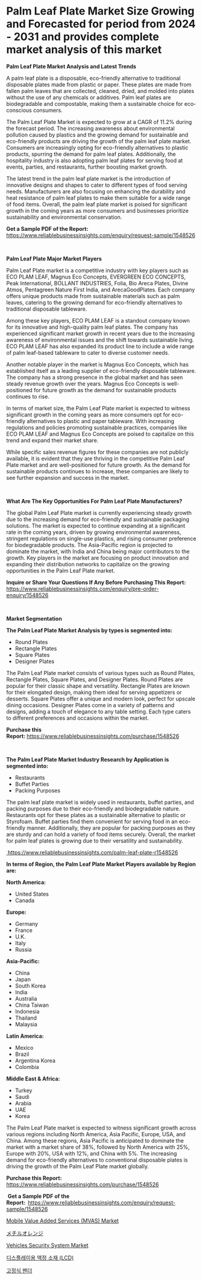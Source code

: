 <p><h1>Palm Leaf Plate Market Size Growing and Forecasted for period from 2024 - 2031 and provides complete market analysis of this market</h1></p><p><strong>Palm Leaf Plate Market Analysis and Latest Trends</strong></p>
<p><p>A palm leaf plate is a disposable, eco-friendly alternative to traditional disposable plates made from plastic or paper. These plates are made from fallen palm leaves that are collected, cleaned, dried, and molded into plates without the use of any chemicals or additives. Palm leaf plates are biodegradable and compostable, making them a sustainable choice for eco-conscious consumers.</p><p>The Palm Leaf Plate Market is expected to grow at a CAGR of 11.2% during the forecast period. The increasing awareness about environmental pollution caused by plastics and the growing demand for sustainable and eco-friendly products are driving the growth of the palm leaf plate market. Consumers are increasingly opting for eco-friendly alternatives to plastic products, spurring the demand for palm leaf plates. Additionally, the hospitality industry is also adopting palm leaf plates for serving food at events, parties, and restaurants, further boosting market growth.</p><p>The latest trend in the palm leaf plate market is the introduction of innovative designs and shapes to cater to different types of food serving needs. Manufacturers are also focusing on enhancing the durability and heat resistance of palm leaf plates to make them suitable for a wide range of food items. Overall, the palm leaf plate market is poised for significant growth in the coming years as more consumers and businesses prioritize sustainability and environmental conservation.</p></p>
<p><strong>Get a Sample PDF of the Report:&nbsp;</strong> <a href="https://www.reliablebusinessinsights.com/enquiry/request-sample/1548526">https://www.reliablebusinessinsights.com/enquiry/request-sample/1548526</a></p>
<p>&nbsp;</p>
<p><strong>Palm Leaf Plate Major Market Players</strong></p>
<p><p>Palm Leaf Plate market is a competitive industry with key players such as ECO PLAM LEAF, Magnus Eco Concepts, EVERGREEN ECO CONCEPTS, Peak International, BOLLANT INDUSTRIES, Folia, Bio Areca Plates, Divine Atmos, Pentagreen Nature First India, and ArecaGoodPlates. Each company offers unique products made from sustainable materials such as palm leaves, catering to the growing demand for eco-friendly alternatives to traditional disposable tableware.</p><p>Among these key players, ECO PLAM LEAF is a standout company known for its innovative and high-quality palm leaf plates. The company has experienced significant market growth in recent years due to the increasing awareness of environmental issues and the shift towards sustainable living. ECO PLAM LEAF has also expanded its product line to include a wide range of palm leaf-based tableware to cater to diverse customer needs.</p><p>Another notable player in the market is Magnus Eco Concepts, which has established itself as a leading supplier of eco-friendly disposable tableware. The company has a strong presence in the global market and has seen steady revenue growth over the years. Magnus Eco Concepts is well-positioned for future growth as the demand for sustainable products continues to rise.</p><p>In terms of market size, the Palm Leaf Plate market is expected to witness significant growth in the coming years as more consumers opt for eco-friendly alternatives to plastic and paper tableware. With increasing regulations and policies promoting sustainable practices, companies like ECO PLAM LEAF and Magnus Eco Concepts are poised to capitalize on this trend and expand their market share.</p><p>While specific sales revenue figures for these companies are not publicly available, it is evident that they are thriving in the competitive Palm Leaf Plate market and are well-positioned for future growth. As the demand for sustainable products continues to increase, these companies are likely to see further expansion and success in the market.</p></p>
<p>&nbsp;</p>
<p><strong>What Are The Key Opportunities For Palm Leaf Plate Manufacturers?</strong></p>
<p><p>The global Palm Leaf Plate market is currently experiencing steady growth due to the increasing demand for eco-friendly and sustainable packaging solutions. The market is expected to continue expanding at a significant rate in the coming years, driven by growing environmental awareness, stringent regulations on single-use plastics, and rising consumer preference for biodegradable products. The Asia-Pacific region is projected to dominate the market, with India and China being major contributors to the growth. Key players in the market are focusing on product innovation and expanding their distribution networks to capitalize on the growing opportunities in the Palm Leaf Plate market.</p></p>
<p><strong>Inquire or Share Your Questions If Any Before Purchasing This Report:</strong> <a href="https://www.reliablebusinessinsights.com/enquiry/pre-order-enquiry/1548526">https://www.reliablebusinessinsights.com/enquiry/pre-order-enquiry/1548526</a></p>
<p>&nbsp;</p>
<p><strong>Market Segmentation</strong></p>
<p><strong>The Palm Leaf Plate Market Analysis by types is segmented into:</strong></p>
<p><ul><li>Round Plates</li><li>Rectangle Plates</li><li>Square Plates</li><li>Designer Plates</li></ul></p>
<p><p>The Palm Leaf Plate market consists of various types such as Round Plates, Rectangle Plates, Square Plates, and Designer Plates. Round Plates are popular for their classic shape and versatility. Rectangle Plates are known for their elongated design, making them ideal for serving appetizers or desserts. Square Plates offer a unique and modern look, perfect for upscale dining occasions. Designer Plates come in a variety of patterns and designs, adding a touch of elegance to any table setting. Each type caters to different preferences and occasions within the market.</p></p>
<p><strong>Purchase this Report:&nbsp;</strong><a href="https://www.reliablebusinessinsights.com/purchase/1548526">https://www.reliablebusinessinsights.com/purchase/1548526</a></p>
<p>&nbsp;</p>
<p><strong>The Palm Leaf Plate Market Industry Research by Application is segmented into:</strong></p>
<p><ul><li>Restaurants</li><li>Buffet Parties</li><li>Packing Purposes</li></ul></p>
<p><p>The palm leaf plate market is widely used in restaurants, buffet parties, and packing purposes due to their eco-friendly and biodegradable nature. Restaurants opt for these plates as a sustainable alternative to plastic or Styrofoam. Buffet parties find them convenient for serving food in an eco-friendly manner. Additionally, they are popular for packing purposes as they are sturdy and can hold a variety of food items securely. Overall, the market for palm leaf plates is growing due to their versatility and sustainability.</p></p>
<p><a href="https://www.reliablebusinessinsights.com/palm-leaf-plate-r1548526">&nbsp;https://www.reliablebusinessinsights.com/palm-leaf-plate-r1548526</a></p>
<p><strong>In terms of Region, the Palm Leaf Plate Market Players available by Region are:</strong></p>
<p>
    <p> <strong> North America: </strong>
        <ul>
            <li>United States</li>
            <li>Canada</li>
        </ul>
        </p> 
    <p> <strong> Europe: </strong>
        <ul>
            <li>Germany</li>
            <li>France</li>
            <li>U.K.</li>
            <li>Italy</li>
            <li>Russia</li>
        </ul>
        </p> 
    <p> <strong> Asia-Pacific: </strong>
        <ul>
            <li>China</li>
            <li>Japan</li>
            <li>South Korea</li>
            <li>India</li>
            <li>Australia</li>
            <li>China Taiwan</li>
            <li>Indonesia</li>
            <li>Thailand</li>
            <li>Malaysia</li>
        </ul>
        </p> 
    <p> <strong> Latin America: </strong>
        <ul>
            <li>Mexico</li>
            <li>Brazil</li>
            <li>Argentina Korea</li>
            <li>Colombia</li>
        </ul>
        </p> 
    <p> <strong> Middle East & Africa: </strong>
        <ul>
            <li>Turkey</li>
            <li>Saudi</li>
            <li>Arabia</li>
            <li>UAE</li>
            <li>Korea</li>
        </ul>
    </p>
    </p>
<p><p>The Palm Leaf Plate market is expected to witness significant growth across various regions including North America, Asia Pacific, Europe, USA, and China. Among these regions, Asia Pacific is anticipated to dominate the market with a market share of 38%, followed by North America with 25%, Europe with 20%, USA with 12%, and China with 5%. The increasing demand for eco-friendly alternatives to conventional disposable plates is driving the growth of the Palm Leaf Plate market globally.</p></p>
<p><strong>Purchase this Report: </strong><a href="https://www.reliablebusinessinsights.com/purchase/1548526">https://www.reliablebusinessinsights.com/purchase/1548526</a></p>
<p>&nbsp;<strong>Get a Sample PDF of the Report:&nbsp;&nbsp;</strong><a href="https://www.reliablebusinessinsights.com/enquiry/request-sample/1548526">https://www.reliablebusinessinsights.com/enquiry/request-sample/1548526</a></p>
<p><strong></strong></p>
<p><p><a href="https://github.com/syaifulanwaramsyori/Market-Research-Report-List-1/blob/main/mobile-value-added-services-mvas-market.md">Mobile Value Added Services (MVAS) Market</a></p><p><a href="https://medium.com/@tinm5qterney/%E3%83%A1%E3%83%81%E3%83%AB%E3%82%AA%E3%83%AC%E3%83%B3%E3%82%B8%E5%B8%82%E5%A0%B4-%E5%B8%82%E5%A0%B4cagr-%E5%B8%82%E5%A0%B4%E3%83%88%E3%83%AC%E3%83%B3%E3%83%89-%E3%81%8A%E3%82%88%E3%81%B3%E6%88%90%E9%95%B7%E6%88%A6%E7%95%A5%E3%81%AB%E9%96%A2%E3%81%99%E3%82%8B%E6%83%85%E5%A0%B1-43a59f8a84c8">メチルオレンジ</a></p><p><a href="https://github.com/rslnowrouzi/Market-Research-Report-List-1/blob/main/vehicles-security-system-market.md">Vehicles Security System Market</a></p><p><a href="https://medium.com/@delaneywill28/quot-%EB%94%94%EC%8A%A4%ED%94%8C%EB%A0%88%EC%9D%B4%EC%9A%A9-%EC%95%A1%EC%A0%95-%EB%AC%BC%EC%A7%88-lcd-%EC%8B%9C%EC%9E%A5-%EC%97%B0%EA%B5%AC-%EB%B3%B4%EA%B3%A0%EC%84%9C-%EA%B7%B8-%EC%97%AD%EC%82%AC-%EB%B0%8F-2024%EB%85%84%EB%B6%80%ED%84%B0-2031%EB%85%84%EA%B9%8C%EC%A7%80%EC%9D%98-%EC%98%88%EC%B8%A1-quot-30cbec4dd8e6">디스플레이용 액정 소재 (LCD)</a></p><p><a href="https://medium.com/@juddmetz/%EA%B3%A0%EC%A0%95-%ED%8E%9C%EB%8D%94-%EC%8B%9C%EC%9E%A5-%EA%B7%9C%EB%AA%A8-cagr-%ED%8A%B8%EB%A0%8C%EB%93%9C-2024-2030-758242955f19">고정식 펜더</a></p></p>